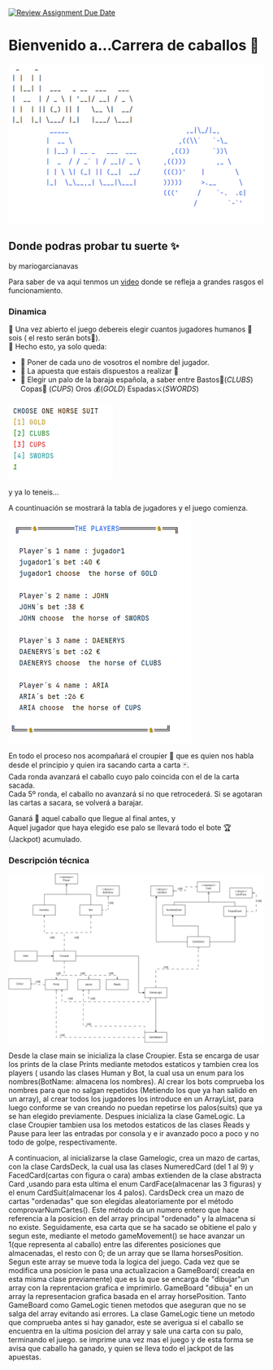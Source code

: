 [![Review Assignment Due Date](https://classroom.github.com/assets/deadline-readme-button-22041afd0340ce965d47ae6ef1cefeee28c7c493a6346c4f15d667ab976d596c.svg)](https://classroom.github.com/a/NOc7-NRr)


# Bienvenido a...Carrera de caballos 🐎
![entry](/horseRace.png)
## Donde podras probar tu suerte ✨ 
by mariogarcianavas


 Para saber de va aqui tenmos un [video](https://www.tiktok.com/@crown_ex/video/7224712441635163438) donde se refleja a grandes rasgos el funcionamiento.

### Dinamica
🔷  Una vez abierto el juego debereis elegir cuantos jugadores humanos 👨 sois ( el resto serán bots🤖).  
🔷  Hecho esto, ya solo queda:
+ 🔹 Poner de cada uno de vosotros el nombre del jugador. 
+ 🔹 La apuesta que  estais dispuestos a realizar 🤑
+ 🔹 Elegir un palo de la baraja española, a saber entre Bastos🌿(*CLUBS*) Copas🍷 (*CUPS*) Oros 💰(*GOLD*) Espadas⚔️️(*SWORDS*)  

![suits](web_elements/suits.png)

y ya lo teneis... 

A countinuación se mostrará la tabla de jugadores y el juego comienza.

![players](web_elements/players.png)

En todo el proceso nos acompañará el croupier 🤵 que es quien nos habla desde el principio y quien ira sacando carta a carta 🃏.  
Cada ronda avanzará el caballo cuyo palo coincida con el de la carta sacada.  
Cada 5º ronda, el caballo no avanzará si no que retrocederá.
Si se agotaran las cartas a sacara, se volverá a barajar.

Ganará 🥇 aquel caballo que llegue al final antes, y   
Aquel jugador que haya elegido ese palo se llevará todo el bote 🏆 (Jackpot) acumulado.

### Descripción técnica

![UMLclass](/horseRaceUML.png)

Desde la clase main se inicializa la clase Croupier. Esta se encarga de usar los prints de la clase Prints mediante metodos estaticos y tambien crea los players ( usando las clases Human y Bot, la cual usa un enum para los nombres(BotName: almacena los nombres). Al crear los bots comprueba los nombres para que no salgan repetidos (Metiendo los que ya han salido en un array), al crear todos los jugadores los introduce en un ArrayList, para luego conforme se van creando no puedan repetirse los palos(suits) que ya se han elegido previamente.
Despues inicializa la clase GameLogic. La clase Croupier tambien usa los metodos estaticos de las clases Reads y Pause para leer las entradas por consola y e ir avanzado poco a poco y no todo de golpe, respectivamente.

A continuacion, al inicializarse la clase Gamelogic, crea un mazo de cartas, con la clase CardsDeck, la cual usa las clases NumeredCard (del 1 al 9) y FacedCard(cartas con figura o cara) ambas extienden de la clase abstracta Card ,usando para esta ultima el enum CardFace(almacenar las 3 figuras) y el enum CardSuit(almacenar los 4 palos).
CardsDeck crea un mazo de cartas "ordenadas" que son elegidas aleatoriamente por el método comprovarNumCartes(). Este método da un numero entero que hace referencia a la posicion en del array principal "ordenado" y la almacena si no existe.
Seguidamente, esa carta que se ha sacado se obitiene el palo y segun este, mediante el metodo gameMovement() se hace avanzar un 1(que representa al caballo) entre las diferentes posiciones que almacenadas, el resto con 0; de un array que se llama horsesPosition. Segun este array se mueve toda la logica del juego. Cada vez que se modifica una posicion le pasa una actualizacion a GameBoard( creada en esta misma clase previamente) que es la que se encarga de "dibujar"un array con la reprentacion grafica e imprimirlo.
GameBoard "dibuja" en un array la representacion grafica basada en el array horsePosition.
Tanto GameBoard como GameLogic tienen metodos que aseguran que no se salga del array evitando asi errores.
La clase GameLogic tiene un metodo que comprueba antes si hay ganador, este se averigua si el caballo se encuentra en la ultima posicion del array y sale una carta con su palo, terminando el juego.
se imprime una vez mas el juego y de esta forma se avisa que caballo ha ganado, y quien se lleva todo el jackpot de las apuestas.




